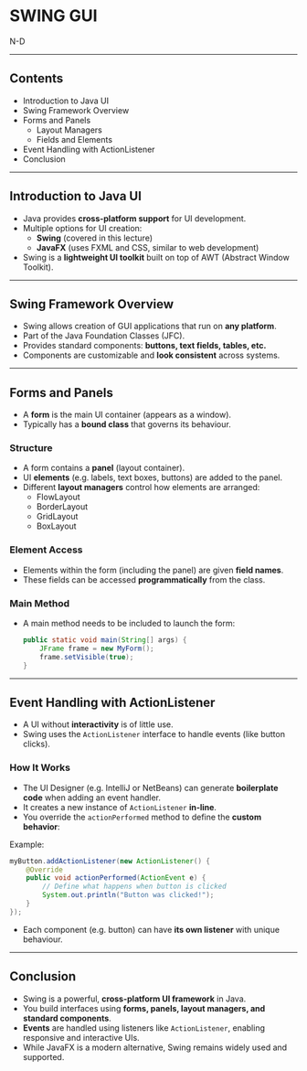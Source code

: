 # SWING GUI
N-D

---

## Contents
- Introduction to Java UI
- Swing Framework Overview
- Forms and Panels
  - Layout Managers
  - Fields and Elements
- Event Handling with ActionListener
- Conclusion

---

## Introduction to Java UI
- Java provides **cross-platform support** for UI development.
- Multiple options for UI creation:
  - **Swing** (covered in this lecture)
  - **JavaFX** (uses FXML and CSS, similar to web development)
- Swing is a **lightweight UI toolkit** built on top of AWT (Abstract Window Toolkit).

---

## Swing Framework Overview
- Swing allows creation of GUI applications that run on **any platform**.
- Part of the Java Foundation Classes (JFC).
- Provides standard components: **buttons, text fields, tables, etc.**
- Components are customizable and **look consistent** across systems.

---

## Forms and Panels
- A **form** is the main UI container (appears as a window).
- Typically has a **bound class** that governs its behaviour.

### **Structure**
- A form contains a **panel** (layout container).
- UI **elements** (e.g. labels, text boxes, buttons) are added to the panel.
- Different **layout managers** control how elements are arranged:
  - FlowLayout
  - BorderLayout
  - GridLayout
  - BoxLayout

### **Element Access**
- Elements within the form (including the panel) are given **field names**.
- These fields can be accessed **programmatically** from the class.

### **Main Method**
- A main method needs to be included to launch the form:
  ```java
  public static void main(String[] args) {
      JFrame frame = new MyForm();
      frame.setVisible(true);
  }
  ```

---

## Event Handling with ActionListener
- A UI without **interactivity** is of little use.
- Swing uses the `ActionListener` interface to handle events (like button clicks).

### **How It Works**
- The UI Designer (e.g. IntelliJ or NetBeans) can generate **boilerplate code** when adding an event handler.
- It creates a new instance of `ActionListener` **in-line**.
- You override the `actionPerformed` method to define the **custom behavior**:

Example:
```java
myButton.addActionListener(new ActionListener() {
    @Override
    public void actionPerformed(ActionEvent e) {
        // Define what happens when button is clicked
        System.out.println("Button was clicked!");
    }
});
```
- Each component (e.g. button) can have **its own listener** with unique behaviour.

---

## Conclusion
- Swing is a powerful, **cross-platform UI framework** in Java.
- You build interfaces using **forms, panels, layout managers, and standard components**.
- **Events** are handled using listeners like `ActionListener`, enabling responsive and interactive UIs.
- While JavaFX is a modern alternative, Swing remains widely used and supported.
